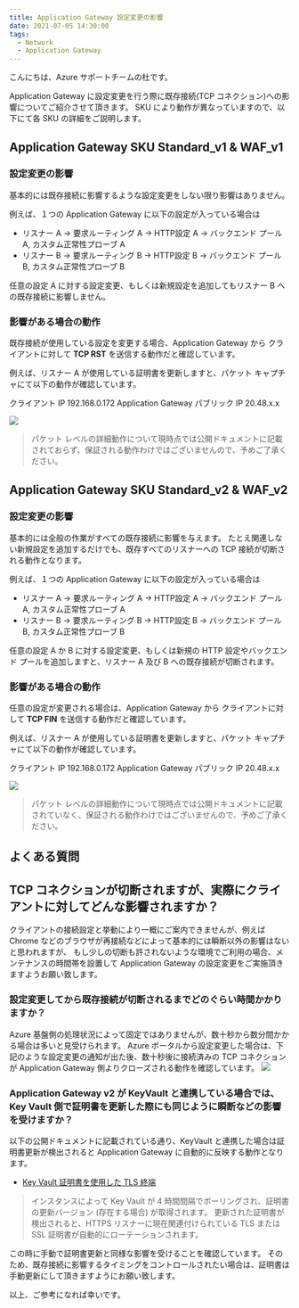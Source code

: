 ```yaml
---
title: Application Gateway 設定変更の影響
date: 2021-07-05 14:30:00
tags:
  - Network
  - Application Gateway
---
```


こんにちは、Azure サポートチームの杜です。

Application Gateway に設定変更を行う際に既存接続(TCP コネクション)への影響についてご紹介させて頂きます。
SKU により動作が異なっていますので、以下にて各 SKU の詳細をご説明します。

## Application Gateway SKU Standard_v1 & WAF_v1
### 設定変更の影響

基本的には既存接続に影響するような設定変更をしない限り影響はありません。

例えば、１つの Application Gateway に以下の設定が入っている場合は
* リスナー A → 要求ルーティング A → HTTP設定 A → バックエンド プール A, カスタム正常性プローブ A
* リスナー B → 要求ルーティング B → HTTP設定 B → バックエンド プール B, カスタム正常性プローブ B

任意の設定 A に対する設定変更、もしくは新規設定を追加してもリスナー B への既存接続に影響しません。

### 影響がある場合の動作
既存接続が使用している設定を変更する場合、Application Gateway から クライアントに対して **TCP RST** を送信する動作だと確認しています。

例えば、リスナー A が使用している証明書を更新しますと、パケット キャプチャにて以下の動作が確認しています。

クライアント IP 192.168.0.172
Application Gateway パブリック IP 20.48.x.x

![](./v1_rst.png)

> パケット レベルの詳細動作について現時点では公開ドキュメントに記載されておらず、保証される動作わけではございませんので、予めご了承ください。

## Application Gateway SKU Standard_v2 & WAF_v2
### 設定変更の影響

基本的には全般の作業がすべての既存接続に影響を与えます。
たとえ関連しない新規設定を追加するだけでも、既存すべてのリスナーへの TCP 接続が切断される動作となります。

例えば、１つの Application Gateway に以下の設定が入っている場合は
* リスナー A → 要求ルーティング A → HTTP設定 A → バックエンド プール A, カスタム正常性プローブ A
* リスナー B → 要求ルーティング B → HTTP設定 B → バックエンド プール B, カスタム正常性プローブ B

任意の設定 A か B に対する設定変更、もしくは新規の HTTP 設定やバックエンド プールを追加しますと、リスナー A 及び B への既存接続が切断されます。

### 影響がある場合の動作
任意の設定が変更される場合は、Application Gateway から クライアントに対して **TCP FIN** を送信する動作だと確認しています。

例えば、リスナー A が使用している証明書を更新しますと、パケット キャプチャにて以下の動作が確認しています。

クライアント IP 192.168.0.172
Application Gateway パブリック IP 20.48.x.x

![](./v2_fin.png)

> パケット レベルの詳細動作について現時点では公開ドキュメントに記載されていなく、保証される動作わけではございませんので、予めご了承ください。

## よくある質問
## TCP コネクションが切断されますが、実際にクライアントに対してどんな影響されますか？
クライアントの接続設定と挙動により一概にご案内できませんが、例えば Chrome などのブラウザが再接続などによって基本的には瞬断以外の影響はないと思われますが、
もし少しの切断も許されないような環境でご利用の場合、メンテナンスの時間帯を設置して Application Gateway の設定変更をご実施頂きますようお願い致します。

### 設定変更してから既存接続が切断されるまでどのぐらい時間かかりますか？
Azure 基盤側の処理状況によって固定ではありませんが、数十秒から数分間かかる場合は多いと見受けられます。
Azure ポータルから設定変更した場合は、下記のような設定変更の通知が出た後、数十秒後に接続済みの TCP コネクションが Application Gateway 側よりクローズされる動作を確認しています。
![](./v2_notification.png)

### Application Gateway v2 が KeyVault と連携している場合では、Key Vault 側で証明書を更新した際にも同じように瞬断などの影響を受けますか？
以下の公開ドキュメントに記載されている通り、KeyVault と連携した場合は証明書更新が検出されると Application Gateway に自動的に反映する動作となります。
- [Key Vault 証明書を使用した TLS 終端](https://docs.microsoft.com/ja-jp/azure/application-gateway/key-vault-certs)

>インスタンスによって Key Vault が 4 時間間隔でポーリングされ、証明書の更新バージョン (存在する場合) が取得されます。 更新された証明書が検出されると、HTTPS リスナーに現在関連付けられている TLS または SSL 証明書が自動的にローテーションされます。

この時に手動で証明書更新と同様な影響を受けることを確認しています。
そのため、既存接続に影響するタイミングをコントロールされたい場合は、証明書は手動更新にして頂きますようにお願い致します。

以上、ご参考になれば幸いです。